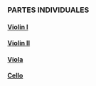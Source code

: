### PARTES INDIVIDUALES

#### [Violin I](I/index.html)

#### [Violin II](II/index.html)

#### [Viola](III/index.html)

#### [Cello](IV/index.html)